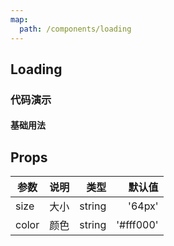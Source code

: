 ```yaml
---
map:
  path: /components/loading
---
```


## Loading

### 代码演示

#### 基础用法

<demo src="./demo/demo.vue"
  language="vue"
  title="基本用法"
  desc="loading组件。">
</demo>

## Props

| 参数  | 说明 |   类型 |    默认值 |
| ----- | ---: | -----: | --------: |
| size  | 大小 | string |    '64px' |
| color | 颜色 | string | '#fff000' |

